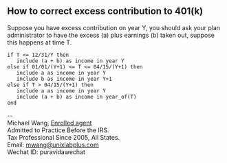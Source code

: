 ## How to correct excess contribution to 401(k)

Suppose you have excess contribution on year Y, you should ask your plan administrator to have the excess (a) plus earnings (b) taken out, suppose this happens at time T.

```
if T <= 12/31/Y then
   include (a + b) as income in year Y
else if 01/01/(Y+1) <= T <= 04/15/(Y+1) then
   include a as income in year Y
   include b as income in year Y+1
else if T > 04/15/(Y+1) then
   include a as income in year Y
   include (a + b) as income in year_of(T)
end
```

--  
Michael Wang, [Enrolled agent](https://en.wikipedia.org/wiki/Enrolled_agent)  
Admitted to Practice Before the IRS.  
Tax Professional Since 2005, All States.  
Email: mwang@unixlabplus.com  
Wechat ID: puravidawechat

